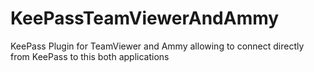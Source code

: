 # KeePassTeamViewerAndAmmy
KeePass Plugin for TeamViewer and Ammy allowing to connect directly from KeePass to this both applications

